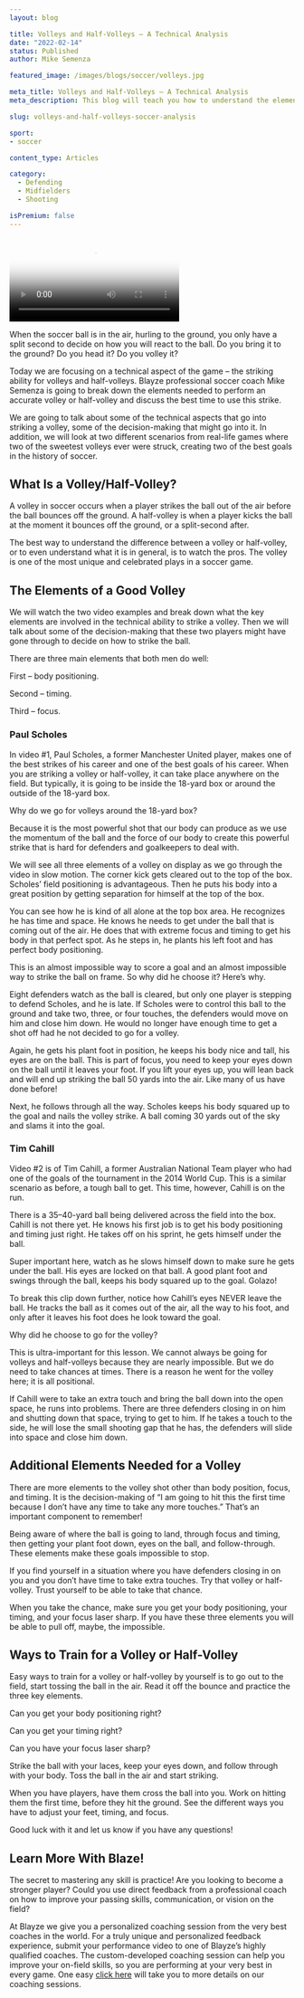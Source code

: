 ```yaml
---
layout: blog

title: Volleys and Half-Volleys – A Technical Analysis
date: "2022-02-14"
status: Published
author: Mike Semenza

featured_image: /images/blogs/soccer/volleys.jpg

meta_title: Volleys and Half-Volleys – A Technical Analysis
meta_description: This blog will teach you how to understand the elements needed to strike a volley or half-volley and when to use them in a game.

slug: volleys-and-half-volleys-soccer-analysis

sport:
- soccer

content_type: Articles

category:
  - Defending
  - Midfielders
  - Shooting

isPremium: false
---
```


<video class="mux-video" id="player" poster="https://image.mux.com/lg5te17wyO3bsIeLRw02HN01uBR01mT1jSW9gJBlhawG4I/thumbnail.png" controls>
	<source src="https://stream.mux.com/lg5te17wyO3bsIeLRw02HN01uBR01mT1jSW9gJBlhawG4I.m3u8" type="video/mp4" />
</video>


When the soccer ball is in the air, hurling to the ground, you only have a split second to decide on how you will react to the ball. Do you bring it to the ground? Do you head it? Do you volley it?

Today we are focusing on a technical aspect of the game – the striking ability for volleys and half-volleys. Blayze professional soccer coach Mike Semenza is going to break down the elements needed to perform an accurate volley or half-volley and discuss the best time to use this strike.

We are going to talk about some of the technical aspects that go into striking a volley, some of the decision-making that might go into it. In addition, we will look at two different scenarios from real-life games where two of the sweetest volleys ever were struck, creating two of the best goals in the history of soccer.

## What Is a Volley/Half-Volley?

A volley in soccer occurs when a player strikes the ball out of the air before the ball bounces off the ground. A half-volley is when a player kicks the ball at the moment it bounces off the ground, or a split-second after.

The best way to understand the difference between a volley or half-volley, or to even understand what it is in general, is to watch the pros. The volley is one of the most unique and celebrated plays in a soccer game.

## The Elements of a Good Volley

We will watch the two video examples and break down what the key elements are involved in the technical ability to strike a volley. Then we will talk about some of the decision-making that these two players might have gone through to decide on how to strike the ball.

There are three main elements that both men do well:

First – body positioning.

Second – timing.

Third – focus.

### Paul Scholes

In video #1, Paul Scholes, a former Manchester United player, makes one of the best strikes of his career and one of the best goals of his career. When you are striking a volley or half-volley, it can take place anywhere on the field. But typically, it is going to be inside the 18-yard box or around the outside of the 18-yard box.

Why do we go for volleys around the 18-yard box?

Because it is the most powerful shot that our body can produce as we use the momentum of the ball and the force of our body to create this powerful strike that is hard for defenders and goalkeepers to deal with.

We will see all three elements of a volley on display as we go through the video in slow motion. The corner kick gets cleared out to the top of the box. Scholes’ field positioning is advantageous. Then he puts his body into a great position by getting separation for himself at the top of the box.

You can see how he is kind of all alone at the top box area. He recognizes he has time and space. He knows he needs to get under the ball that is coming out of the air. He does that with extreme focus and timing to get his body in that perfect spot. As he steps in, he plants his left foot and has perfect body positioning.

This is an almost impossible way to score a goal and an almost impossible way to strike the ball on frame. So why did he choose it? Here’s why.

Eight defenders watch as the ball is cleared, but only one player is stepping to defend Scholes, and he is late. If Scholes were to control this ball to the ground and take two, three, or four touches, the defenders would move on him and close him down. He would no longer have enough time to get a shot off had he not decided to go for a volley.

Again, he gets his plant foot in position, he keeps his body nice and tall, his eyes are on the ball. This is part of focus, you need to keep your eyes down on the ball until it leaves your foot. If you lift your eyes up, you will lean back and will end up striking the ball 50 yards into the air. Like many of us have done before!

Next, he follows through all the way. Scholes keeps his body squared up to the goal and nails the volley strike. A ball coming 30 yards out of the sky and slams it into the goal.

### Tim Cahill

Video #2 is of Tim Cahill, a former Australian National Team player who had one of the goals of the tournament in the 2014 World Cup. This is a similar scenario as before, a tough ball to get. This time, however, Cahill is on the run.

There is a 35–40-yard ball being delivered across the field into the box. Cahill is not there yet. He knows his first job is to get his body positioning and timing just right. He takes off on his sprint, he gets himself under the ball.

Super important here, watch as he slows himself down to make sure he gets under the ball. His eyes are locked on that ball. A good plant foot and swings through the ball, keeps his body squared up to the goal. Golazo!

To break this clip down further, notice how Cahill’s eyes NEVER leave the ball. He tracks the ball as it comes out of the air, all the way to his foot, and only after it leaves his foot does he look toward the goal.

Why did he choose to go for the volley?

This is ultra-important for this lesson. We cannot always be going for volleys and half-volleys because they are nearly impossible. But we do need to take chances at times. There is a reason he went for the volley here; it is all positional.

If Cahill were to take an extra touch and bring the ball down into the open space, he runs into problems. There are three defenders closing in on him and shutting down that space, trying to get to him. If he takes a touch to the side, he will lose the small shooting gap that he has, the defenders will slide into space and close him down.

## Additional Elements Needed for a Volley

There are more elements to the volley shot other than body position, focus, and timing. It is the decision-making of “I am going to hit this the first time because I don’t have any time to take any more touches.” That’s an important component to remember!

Being aware of where the ball is going to land, through focus and timing, then getting your plant foot down, eyes on the ball, and follow-through. These elements make these goals impossible to stop.

If you find yourself in a situation where you have defenders closing in on you and you don’t have time to take extra touches. Try that volley or half-volley. Trust yourself to be able to take that chance.

When you take the chance, make sure you get your body positioning, your timing, and your focus laser sharp. If you have these three elements you will be able to pull off, maybe, the impossible.

## Ways to Train for a Volley or Half-Volley

Easy ways to train for a volley or half-volley by yourself is to go out to the field, start tossing the ball in the air. Read it off the bounce and practice the three key elements.

Can you get your body positioning right?

Can you get your timing right?

Can you have your focus laser sharp?

Strike the ball with your laces, keep your eyes down, and follow through with your body. Toss the ball in the air and start striking.

When you have players, have them cross the ball into you. Work on hitting them the first time, before they hit the ground. See the different ways you have to adjust your feet, timing, and focus.

Good luck with it and let us know if you have any questions!

## Learn More With Blaze!

The secret to mastering any skill is practice! Are you looking to become a stronger player? Could you use direct feedback from a professional coach on how to improve your passing skills, communication, or vision on the field?

At Blayze we give you a personalized coaching session from the very best coaches in the world. For a truly unique and personalized feedback experience, submit your performance video to one of Blayze’s highly qualified coaches. The custom-developed coaching session can help you improve your on-field skills, so you are performing at your very best in every game. One easy [click here](https://blayze.io) will take you to more details on our coaching sessions.